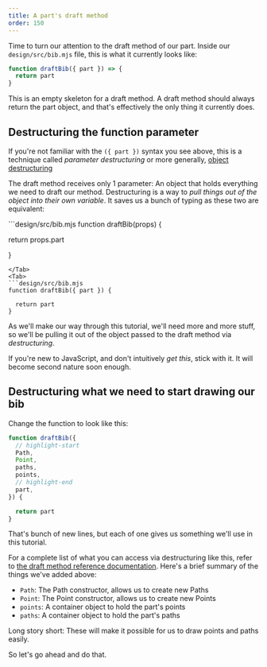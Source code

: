 ```yaml
---
title: A part's draft method
order: 150
---
```


Time to turn our attention to the draft method of our part.
Inside our `design/src/bib.mjs` file, this is what it currently looks like:

```design/src/bib.mjs
function draftBib({ part }) => {
  return part
}
```

This is an empty skeleton for a draft method. A draft method should always
return the part object, and that's effectively the only thing it currently
does.

## Destructuring the function parameter

If you're not familiar with the `({ part })` syntax you see above, this is a
technique called *parameter destructuring* or more generally, [object
destructuring](https://developer.mozilla.org/en-US/docs/Web/JavaScript/Reference/Operators/Destructuring_assignment)

The draft method receives only 1 parameter: An object that holds everything we
need to draft our method.  Destructuring is a way to *pull things out of the
object into their own variable*. It saves us a bunch of typing as these two are
equivalent:

<Tabs tabs="Without destructuring, With destructuring">
<Tab>
```design/src/bib.mjs
function draftBib(props) {

  return props.part

}
```
</Tab>
<Tab>
```design/src/bib.mjs
function draftBib({ part }) {

  return part
}
```
</Tab>
</Tabs>

As we'll make our way through this tutorial, we'll need more and more stuff, so
we'll be pulling it out of the object passed to the draft method via
*destructuring*.

<Note>

If you're new to JavaScript, and don't intuitively _get this_, stick with it. It will become second nature soon enough.

</Note>

## Destructuring what we need to start drawing our bib

Change the function to look like this:

```design/src/bib.mjs
function draftBib({
  // highlight-start
  Path,
  Point,
  paths,
  points,
  // highlight-end
  part,
}) {

  return part
}
```

That's bunch of new lines, but each of one gives us something we'll use in this
tutorial.

For a complete list of what you can access via destructuring like this, refer
to [the draft method reference documentation](/reference/api/part/draft).
Here's a brief summary of the things we've added above:

- `Path`: The Path constructor, allows us to create new Paths
- `Point`: The Point constructor, allows us to create new Points
- `points`: A container object to hold the part's points
- `paths`: A container object to hold the part's paths

Long story short: These will make it possible for us to draw points and paths easily.

So let's go ahead and do that.
